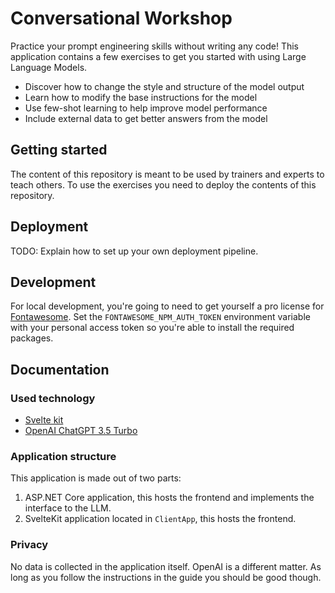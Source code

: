 # Conversational Workshop

Practice your prompt engineering skills without writing any code! This application contains a few exercises to get you
started with using Large Language Models.

- Discover how to change the style and structure of the model output
- Learn how to modify the base instructions for the model
- Use few-shot learning to help improve model performance
- Include external data to get better answers from the model

## Getting started

The content of this repository is meant to be used by trainers and experts to teach others. To use the exercises you
need to deploy the contents of this repository.

## Deployment

TODO: Explain how to set up your own deployment pipeline.

## Development

For local development, you're going to need to get yourself a pro license for [Fontawesome](https://fontawesome.com).
Set the `FONTAWESOME_NPM_AUTH_TOKEN` environment variable with your personal access token so you're able to install the
required packages.

## Documentation

### Used technology

- [Svelte kit](https://kit.svelte.dev/)
- [OpenAI ChatGPT 3.5 Turbo](https://openai.com/)

### Application structure

This application is made out of two parts:

1. ASP.NET Core application, this hosts the frontend and implements the interface to the LLM.
2. SvelteKit application located in `ClientApp`, this hosts the frontend.

### Privacy

No data is collected in the application itself. OpenAI is a different matter. As long as you follow the instructions
in the guide you should be good though.
